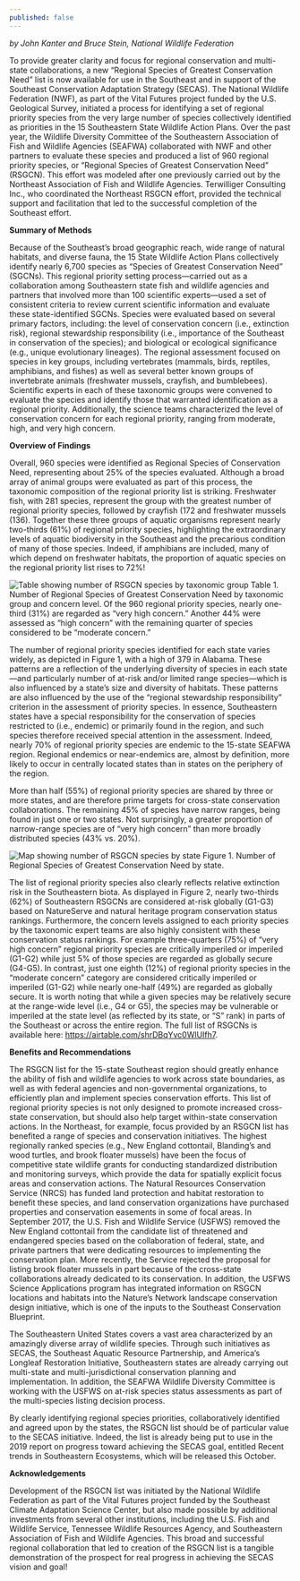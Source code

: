 ```yaml
---
published: false
---
```

_by John Kanter and Bruce Stein, National Wildlife Federation_

To provide greater clarity and focus for regional conservation and multi-state collaborations, a new “Regional Species of Greatest Conservation Need” list is now available for use in the Southeast and in support of the Southeast Conservation Adaptation Strategy (SECAS). The National Wildlife Federation (NWF), as part of the Vital Futures project funded by the U.S. Geological Survey, initiated a process for identifying a set of regional priority species from the very large number of species collectively identified as priorities in the 15 Southeastern State Wildlife Action Plans. Over the past year, the Wildlife Diversity Committee of the Southeastern Association of Fish and Wildlife Agencies (SEAFWA) collaborated with NWF and other partners to evaluate these species and produced a list of 960 regional priority species, or “Regional Species of Greatest Conservation Need” (RSGCN). This effort was modeled after one previously carried out by the Northeast Association of Fish and Wildlife Agencies. Terwilliger Consulting Inc., who coordinated the Northeast RSGCN effort, provided the technical support and facilitation that led to the successful completion of the Southeast effort. 

**Summary of Methods**

Because of the Southeast’s broad geographic reach, wide range of natural habitats, and diverse fauna, the 15 State Wildlife Action Plans collectively identify nearly 6,700 species as “Species of Greatest Conservation Need” (SGCNs). This regional priority setting process—carried out as a collaboration among Southeastern state fish and wildlife agencies and partners that involved more than 100 scientific experts—used a set of consistent criteria to review current scientific information and evaluate these state-identified SGCNs. Species were evaluated based on several primary factors, including: the level of conservation concern (i.e., extinction risk), regional stewardship responsibility (i.e., importance of the Southeast in conservation of the species); and biological or ecological significance (e.g., unique evolutionary lineages). The regional assessment focused on species in key groups, including vertebrates (mammals, birds, reptiles, amphibians, and fishes) as well as several better known groups of invertebrate animals (freshwater mussels, crayfish, and bumblebees). Scientific experts in each of these taxonomic groups were convened to evaluate the species and identify those that warranted identification as a regional priority. Additionally, the science teams characterized the level of conservation concern for each regional priority, ranging from moderate, high, and very high concern.

**Overview of Findings**

Overall, 960 species were identified as Regional Species of Conservation Need, representing about 25% of the species evaluated. Although a broad array of animal groups were evaluated as part of this process, the taxonomic composition of the regional priority list is striking. Freshwater fish, with 281 species, represent the group with the greatest number of regional priority species, followed by crayfish (172 and freshwater mussels (136). Together these three groups of aquatic organisms represent nearly two-thirds (61%) of regional priority species, highlighting the extraordinary levels of aquatic biodiversity in the Southeast and the precarious condition of many of those species. Indeed, if amphibians are included, many of which depend on freshwater habitats, the proportion of aquatic species on the regional priority list rises to 72%! 

![Table showing number of RSGCN species by taxonomic group]({{site.baseurl}}/images/RSGCNtable.png)
Table 1. Number of Regional Species of Greatest Conservation Need by taxonomic group and concern level.
Of the 960 regional priority species, nearly one-third (31%) are regarded as “very high concern.” Another 44% were assessed as “high concern” with the remaining quarter of species considered to be “moderate concern.” 

The number of regional priority species identified for each state varies widely, as depicted in Figure 1, with a high of 379 in Alabama. These patterns are a reflection of the underlying diversity of species in each state—and particularly number of at-risk and/or limited range species—which is also influenced by a state’s size and diversity of habitats. These patterns are also influenced by the use of the “regional stewardship responsibility” criterion in the assessment of priority species. In essence, Southeastern states have a special responsibility for the conservation of species restricted to (i.e., endemic) or primarily found in the region, and such species therefore received special attention in the assessment. Indeed, nearly 70% of regional priority species are endemic to the 15-state SEAFWA region. Regional endemics or near-endemics are, almost by definition, more likely to occur in centrally located states than in states on the periphery of the region. 

More than half (55%) of regional priority species are shared by three or more states, and are therefore prime targets for cross-state conservation collaborations. The remaining 45% of species have narrow ranges, being found in just one or two states. Not surprisingly, a greater proportion of narrow-range species are of “very high concern” than more broadly distributed species (43% vs. 20%). 
 
![Map showing number of RSGCN species by state]({{site.baseurl}}/images/RSGCNmap.jpg)
Figure 1. Number of Regional Species of Greatest Conservation Need by state.

The list of regional priority species also clearly reflects relative extinction risk in the Southeastern biota. As displayed in Figure 2, nearly two-thirds (62%) of Southeastern RSGCNs are considered at-risk globally (G1-G3) based on NatureServe and natural heritage program conservation status rankings. Furthermore, the concern levels assigned to each priority species by the taxonomic expert teams are also highly consistent with these conservation status rankings. For example three-quarters (75%) of “very high concern” regional priority species are critically imperiled or imperiled (G1-G2) while just 5% of those species are regarded as globally secure (G4-G5). In contrast, just one eighth (12%) of regional priority species in the “moderate concern” category are considered critically imperiled or imperiled (G1-G2) while nearly one-half (49%) are regarded as globally secure. It is worth noting that while a given species may be relatively secure at the range-wide level (i.e., G4 or G5), the species may be vulnerable or imperiled at the state level (as reflected by its state, or “S” rank) in parts of the Southeast or across the entire region. The full list of RSGCNs is available here: https://airtable.com/shrDBqYvc0WlUIfh7.

**Benefits and Recommendations**

The RSGCN list for the 15-state Southeast region should greatly enhance the ability of fish and wildlife agencies to work across state boundaries, as well as with federal agencies and non-governmental organizations, to efficiently plan and implement species conservation efforts. This list of regional priority species is not only designed to promote increased cross-state conservation, but should also help target within-state conservation actions. 
In the Northeast, for example, focus provided by an RSGCN list has benefited a range of species and conservation initiatives. The highest regionally ranked species (e.g., New England cottontail, Blanding’s and wood turtles, and brook floater mussels) have been the focus of competitive state wildlife grants for conducting standardized distribution and monitoring surveys, which provide the data for spatially explicit focus areas and conservation actions. The Natural Resources Conservation Service (NRCS) has funded land protection and habitat restoration to benefit these species, and land conservation organizations have purchased properties and conservation easements in some of focal areas. In September 2017, the U.S. Fish and Wildlife Service (USFWS) removed the New England cottontail from the candidate list of threatened and endangered species based on the collaboration of federal, state, and private partners that were dedicating resources to implementing the conservation plan. More recently, the Service rejected the proposal for listing brook floater mussels in part because of the cross-state collaborations already dedicated to its conservation. In addition, the USFWS Science Applications program has integrated information on RSGCN locations and habitats into the Nature’s Network landscape conservation design initiative, which is one of the inputs to the Southeast Conservation Blueprint.

The Southeastern United States covers a vast area characterized by an amazingly diverse array of wildlife species. Through such initiatives as SECAS, the Southeast Aquatic Resource Partnership, and America’s Longleaf Restoration Initiative, Southeastern states are already carrying out multi-state and multi-jurisdictional conservation planning and implementation. In addition, the SEAFWA Wildlife Diversity Committee is working with the USFWS on at-risk species status assessments as part of the multi-species listing decision process. 

By clearly identifying regional species priorities, collaboratively identified and agreed upon by the states, the RSGCN list should be of particular value to the SECAS initiative. Indeed, the list is already being put to use in the 2019 report on progress toward achieving the SECAS goal, entitled Recent trends in Southeastern Ecosystems, which will be released this October.

**Acknowledgements**

Development of the RSGCN list was initiated by the National Wildlife Federation as part of the Vital Futures project funded by the Southeast Climate Adaptation Science Center, but also made possible by additional investments from several other institutions, including the U.S. Fish and Wildlife Service, Tennessee Wildlife Resources Agency, and Southeastern Association of Fish and Wildlife Agencies. This broad and successful regional collaboration that led to creation of the RSGCN list is a tangible demonstration of the prospect for real progress in achieving the SECAS vision and goal!


